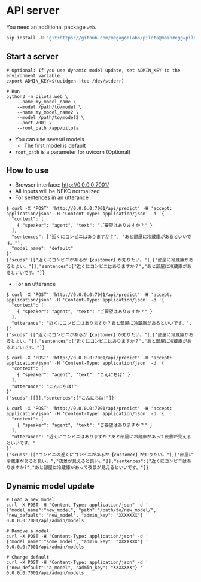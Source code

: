 
# API server

You need an additional package `web`.

```bash
pip install -U 'git+https://github.com/megagonlabs/pilota@main#egg=pilota[web]'
```

## Start a server

```console
# Optional: If you use dynamic model update, set ADMIN_KEY to the environment variable
export ADMIN_KEY=$(uuidgen |tee /dev/stderr)

# Run
python3 -m pilota.web \
    --name my_model_name \
    --model /path/to/model \
    --name my_model_name2 \
    --model /path/to/model2 \
    --port 7001 \
    --root_path /app/pilota
```

- You can use several models
    - The first model is default
- ``root_path`` is a parameter for uvicorn (Optional)

## How to use

- Browser interface:  <http://0.0.0.0:7001/>
- All inputs will be NFKC normalized
- For sentences in an utterance

```console
$ curl -X 'POST' 'http://0.0.0.0:7001/api/predict' -H 'accept: application/json' -H 'Content-Type: application/json' -d '{
  "context": [
    { "speaker": "agent", "text": "ご要望はありますか？" }
  ],
  "sentences": ["近くにコンビニはありますか？", "あと部屋に冷蔵庫があるといいです。"],
  "model_name": "default"
}'
{"scuds":[["近くにコンビニがあるか【customer】が知りたい。"],["部屋に冷蔵庫があるとよい。"]],"sentences":["近くにコンビニはありますか？","あと部屋に冷蔵庫があるといいです。"]}
```

- For an utterance

```console
$ curl -X 'POST' 'http://0.0.0.0:7001/api/predict' -H 'accept: application/json' -H 'Content-Type: application/json' -d '{
  "context": [
    { "speaker": "agent", "text": "ご要望はありますか？" }
  ],
  "utterance": "近くにコンビニはありますか？あと部屋に冷蔵庫があるといいです。",
}'
{"scuds":[["近くにコンビニがあるか【customer】が知りたい。"],["部屋に冷蔵庫があるとよい。"]],"sentences":["近くにコンビニはありますか？","あと部屋に冷蔵庫があるといいです。"]}

$ curl -X 'POST' 'http://0.0.0.0:7001/api/predict' -H 'accept: application/json' -H 'Content-Type: application/json' -d '{
  "context": [
    { "speaker": "agent", "text": "こんにちは" }
  ],
  "utterance": "こんにちは!"
}'
{"scuds":[[]],"sentences":["こんにちは!"]}

$ curl -X 'POST' 'http://0.0.0.0:7001/api/predict' -H 'accept: application/json' -H 'Content-Type: application/json' -d '{
  "context": [
    { "speaker": "agent", "text": "ご要望はありますか？" }
  ],
  "utterance": "近くにコンビニはありますか？あと部屋に冷蔵庫があって夜景が見えるといいです。"
}'
{"scuds":[["コンビニの近くにコンビニがあるか【customer】が知りたい。"],["部屋に冷蔵庫があると良い。","夜景が見えると良い。"]],"sentences":["近くにコンビニはありますか?","あと部屋に冷蔵庫があって夜景が見えるといいです。"]}
```

## Dynamic model update

```console
# Load a new model
curl -X POST -H "Content-Type: application/json" -d ' {"model_name":"new_model", "path":"/path/to/new_model/", "new_default": "new_model", "admin_key": "XXXXXXX"} ' 0.0.0.0:7001/api/admin/models

# Remove a model
curl -X POST -H "Content-Type: application/json" -d ' {"model_name":"some_model", "admin_key": "XXXXXXX"} ' 0.0.0.0:7001/api/admin/models

# Change default
curl -X POST -H "Content-Type: application/json" -d ' {"new_default":"a_model", "admin_key": "XXXXXXX"} ' 0.0.0.0:7001/api/admin/models
```
